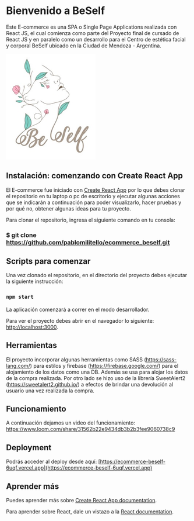 # Bienvenido a BeSelf

Este E-commerce es una SPA o Single Page Applications realizada con React JS, el cual comienza como parte del Proyecto final de cursado de React JS y en paralelo como un desarrollo para el Centro de estética facial y corporal BeSelf ubicado en la Ciudad de Mendoza - Argentina.

![imgBesel](/public/images/beSelfReadme.jpg)

## Instalación: comenzando con Create React App

El E-commerce fue iniciado con [Create React App](https://github.com/facebook/create-react-app) por lo que debes clonar el repositorio en tu laptop o pc de escritorio y ejecutar algunas acciones que se indicarán a continuación para poder visualizarlo, hacer pruebas y por qué no, obtener algunas ideas para tu proyecto.

Para clonar el repositorio, ingresa el siguiente comando en tu consola:

### $ git clone https://github.com/pablomilitello/ecommerce_beself.git

## Scripts para comenzar

Una vez clonado el repositorio, en el directorio del proyecto debes ejecutar la siguiente instrucción:

### `npm start`

La aplicación comenzará a correr en el modo desarrollador.

Para ver el proyecto debes abrir en el navegador lo siguiente: [http://localhost:3000](http://localhost:3000).

## Herramientas

El proyecto incorporar algunas herramientas como SASS (https://sass-lang.com/) para estilos y firebase (https://firebase.google.com/) para el alojamiento de los datos como una DB. Además se usa para alojar los datos de la compra realizada.
Por otro lado se hizo uso de la librería SweetAlert2 (https://sweetalert2.github.io/) a efectos de brindar una devolución al usuario una vez realizada la compra.

## Funcionamiento

A continuación dejamos un video del funcionamiento:
https://www.loom.com/share/31562b22e9434db3b2b3fee9060738c9

## Deployment

Podrás acceder al deploy desde aquí: [https://ecommerce-beself-6uqf.vercel.app](https://ecommerce-beself-6uqf.vercel.app)

## Aprender más

Puedes aprender más sobre [Create React App documentation](https://facebook.github.io/create-react-app/docs/getting-started).

Para aprender sobre React, dale un vistazo a la [React documentation](https://reactjs.org/).
